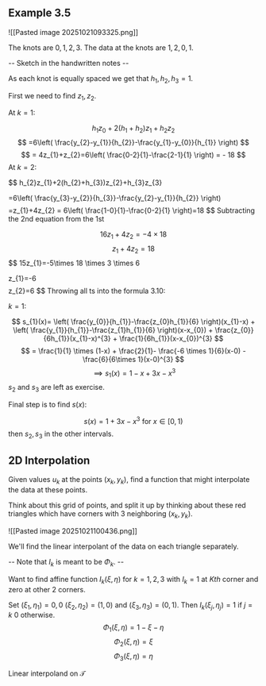 
## Example 3.5

![[Pasted image 20251021093325.png]]

The knots are $0,1,2,3$. The data at the knots are $1,2,0,1$.

-- Sketch in the handwritten notes --

As each knot is equally spaced we get that $h_{1},h_{2},h_{3} = 1$.

First we need to find $z_{1},z_{2}$.

At $k=1$:

$$h_{1}z_{0}+2(h_{1}+h_{2})z_{1}+h_{2}z_{2}$$
$$
=6\left( \frac{y_{2}-y_{1}}{h_{2}}-\frac{y_{1}-y_{0}}{h_{1}} \right)
$$
$$
= 4z_{1}+z_{2}=6\left( \frac{0-2}{1}-\frac{2-1}{1} \right) = - 18
$$
At $k=2$:

$$
h_{2}z_{1}+2(h_{2}+h_{3})z_{2}+h_{3}z_{3}

=6\left( \frac{y_{3}-y_{2}}{h_{3}}-\frac{y_{2}-y_{1}}{h_{2}} \right)
$$
$$
=z_{1}+4z_{2} = 6\left( \frac{1-0}{1}-\frac{0-2}{1} \right)=18
$$
Subtracting the 2nd equation from the 1st

$$
16z_{1}+4z_{2}=-4\times 18
$$
$$
z_{1}+4z_{2}=18
$$
$$
15z_{1}=-5\times 18 \times 3 \times 6 

$$
$$
z_{1}=-6
$$
$$
z_{2}=6
$$
Throwing all ts into the formula 3.10:

$k=1$:

$$
s_{1}(x)= \left( \frac{y_{0}}{h_{1}}-\frac{z_{0}h_{1}}{6} \right)(x_{1}-x) + \left( \frac{y_{1}}{h_{1}}-\frac{z_{1}h_{1}}{6} \right)(x-x_{0}) + \frac{z_{0}}{6h_{1}}(x_{1}-x)^{3} + \frac{1}{6h_{1}}(x-x_{0})^{3}
$$
$$
= \frac{1}{1} \times (1-x) + \frac{2}{1}- \frac{-6 \times 1}{6}(x-0) - \frac{6}{6\times 1}(x-0)^{3}
$$
$$
\implies s_{1}(x) = 1 - x + 3x - x^{3}
$$
$s_{2}$ and $s_{3}$ are left as exercise.

Final step is to find $s(x)$:

$$
s(x)= 1 + 3x - x^{3} \text{  for } x \in [0,1)
$$
then $s_{2},s_{3}$ in the other intervals.

## 2D Interpolation

Given values $u_{k}$ at the points $(x_{k},y_{k})$, find a function that might interpolate the data at these points.

Think about this grid of points, and split it up by thinking about these red triangles which have corners with 3 neighboring $(x_{k},y_{k})$.

![[Pasted image 20251021100436.png]]

We'll find the linear interpolant of the data on each triangle separately.

-- Note that $I_{k}$ is meant to be $\Phi_{k}$. --

Want to find affine function $I_{k}(\xi,\eta)$ for $k=1,2,3$ with $I_{k} =1$ at $Kth$ corner and zero at other 2 corners.

Set $(\xi_{1},\eta_{1})=0,0$ $(\xi_{2},\eta_{2})=(1,0)$ and $(\xi_{3},\eta_{3})=(0,1)$. Then $I_{k}(\xi_{j},\eta_{j}) = 1 \text{ if } j= k \text{ 0 otherwise}$.
$$
\Phi_{1}(\xi,\eta)=1-\xi -\eta
$$
$$
\Phi_{2}(\xi,\eta) = \xi
$$
$$
\Phi_{3}(\xi,\eta)= \eta
$$

Linear interpoland on $\mathcal{T}$